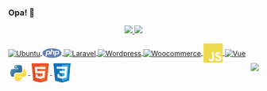 ### Opa! 👋
<div align="center">
  <a href="https://github.com/leodinsouza">
  <img height="180em" src="https://github-readme-stats.vercel.app/api?username=leodinsouza&show_icons=true&theme=tokyonight&include_all_commits=true&count_private=true"/>
  <img height="180em" src="https://github-readme-stats.vercel.app/api/top-langs/?username=leodinsouza&layout=compact&langs_count=7&theme=tokyonight"/>
  </a>
</div>
<br />  
<div style="display: inline_block">
  <a href="https://github.com/leodinsouza">
  <img align="center" alt="Ubuntu" height="40" src="https://cdn.jsdelivr.net/gh/devicons/devicon/icons/ubuntu/ubuntu-plain-wordmark.svg" />
  <img align="center" alt="Php" height="40" width="40" src="https://raw.githubusercontent.com/devicons/devicon/master/icons/php/php-plain.svg">
  <img align="center" alt="Laravel" height="40" src="https://cdn.jsdelivr.net/gh/devicons/devicon/icons/laravel/laravel-plain-wordmark.svg" />
  <img align="center" alt="Wordpress" height="40" src="https://cdn.jsdelivr.net/gh/devicons/devicon/icons/wordpress/wordpress-original.svg" />
  <img align="center" alt="Woocommerce" height="40" src="https://cdn.jsdelivr.net/gh/devicons/devicon/icons/woocommerce/woocommerce-original.svg" />
  <img align="center" alt="Js" height="40" width="40" src="https://raw.githubusercontent.com/devicons/devicon/master/icons/javascript/javascript-plain.svg">
  <img align="center" alt="Vue" height="40" src="https://cdn.jsdelivr.net/gh/devicons/devicon/icons/vuejs/vuejs-original.svg" />
  <img align="center" alt="Python" height="40" width="40" src="https://raw.githubusercontent.com/devicons/devicon/master/icons/python/python-original.svg">  
  <img align="center" alt="HTML" height="40" width="40" src="https://raw.githubusercontent.com/devicons/devicon/master/icons/html5/html5-original.svg">
  <img align="center" alt="CSS" height="40" width="40" src="https://raw.githubusercontent.com/devicons/devicon/master/icons/css3/css3-original.svg">
    <img align="right" height="93" src="https://c.tenor.com/GfSX-u7VGM4AAAAC/coding.gif">
  </a>
</div>

